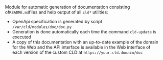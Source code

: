 Module for automatic generation of documentation consisting of`README.md`files and help output of all `cld*` utilities:
- OpenApi specification is generated by script `/var/cld/modules/doc/doc.py`
- Generation is done automatically each time the command `cld-update` is executed
- A copy of this documentation with an up-to-date example of the domain for the Web and the API interface is available in the Web interface of each version of the custom CLD at `https://your.cld.domain/doc`
